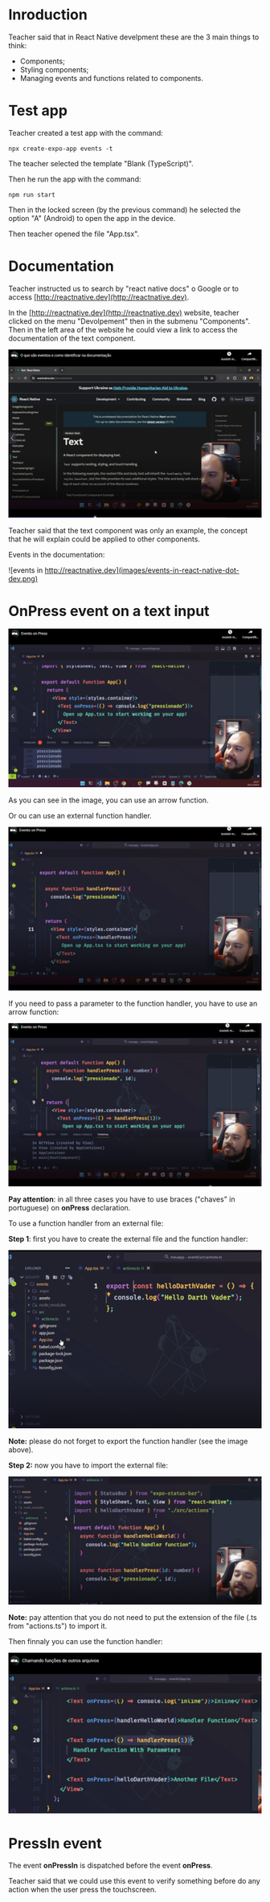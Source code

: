 # Inroduction

Teacher said that in React Native develpment these are the 3 main things to think:

- Components;
- Styling components;
- Managing events and functions related to components.


# Test app


Teacher created a test app with the command:

```
npx create-expo-app events -t
```

The teacher selected the template "Blank (TypeScript)".

Then he run the app with the command:

```
npm run start
```

Then in the locked screen (by the previous command) he selected the option "A" (Android) to open the app in the device.

Then teacher opened the file "App.tsx".


# Documentation

Teacher instructed us to search by "react native docs" o Google or to access [http://reactnative.dev](http://reactnative.dev).

In the [http://reactnative.dev](http://reactnative.dev) website, teacher clicked on the menu "Devolpement" then in the submenu "Components". Then in the left area of the website he could view a link to access the documentation of the text component.

![documentation - text component](images/documentation--text-component.png)

Teacher said that the text component was only an example, the concept that he will explain could be applied to other components.

Events in the documentation:

![events in http://reactnative.dev](images/events-in-react-native-dot-dev.png)


# OnPress event on a text input

![on press event on a text input - inline](images/on-press-event-on-a-text-input--inline.png)

As you can see in the image, you can use an arrow function.

Or ou can use an external function handler.

![on press event on a text input - external handler](images/on-press-event-on-a-text-input--external-handler.png)

If you need to pass a parameter to the function handler, you have to use an arrow function:

![on press event on a text input - passing parameters](images/on-press-event-on-a-text-input--passing-parameters.png)

**Pay attention**: in all three cases you have to use braces ("chaves" in portuguese) on **onPress** declaration.

To use a function handler from an external file:

**Step 1**: first you have to create the external file and the function handler:

![external file function handler - declaring the function](images/external-file-function-handler--declaring-the-function.png)

**Note:** please do not forget to export the function handler (see the image above).

**Step 2:** now you have to import the external file:

![external file function handler - importing the external file](images/external-file-function-handler--importing-the-external-file.png)

**Note:** pay attention that you do not need to put the extension of the file (.ts from "actions.ts") to import it.

Then finnaly you can use the function handler:

![external file function handler - using the function handler](images/external-file-function-handler--using-the-handler.png)


# PressIn event

The event **onPressIn** is dispatched before the event **onPress**.

Teacher said that we could use this event to verify something before do any action when the user press the touchscreen.